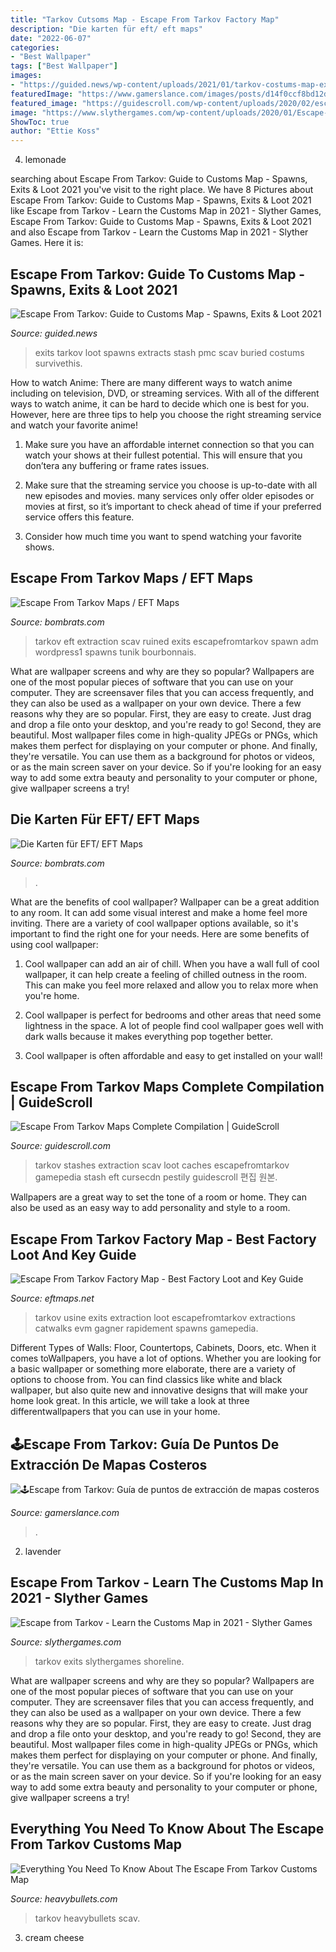 ```yaml
---
title: "Tarkov Cutsoms Map - Escape From Tarkov Factory Map"
description: "Die karten für eft/ eft maps"
date: "2022-06-07"
categories:
- "Best Wallpaper"
tags: ["Best Wallpaper"]
images:
- "https://guided.news/wp-content/uploads/2021/01/tarkov-costums-map-extracts-exits.jpg"
featuredImage: "https://www.gamerslance.com/images/posts/d14f0ccf8bd12df87fa41e080d2af332-1.jpg"
featured_image: "https://guidescroll.com/wp-content/uploads/2020/02/escape-from-tarkov-customs-stash-map.jpg"
image: "https://www.slythergames.com/wp-content/uploads/2020/01/Escape-from-Tarkov-Customs-Map-2021-1024x496.jpg"
ShowToc: true
author: "Ettie Koss"
---
```



4. lemonade 

	

		
searching about Escape From Tarkov: Guide to Customs Map - Spawns, Exits &amp; Loot 2021 you've visit to the right place. We have 8 Pictures about Escape From Tarkov: Guide to Customs Map - Spawns, Exits &amp; Loot 2021 like Escape from Tarkov - Learn the Customs Map in 2021 - Slyther Games, Escape From Tarkov: Guide to Customs Map - Spawns, Exits &amp; Loot 2021 and also Escape from Tarkov - Learn the Customs Map in 2021 - Slyther Games. Here it is:
		
    
## Escape From Tarkov: Guide To Customs Map - Spawns, Exits &amp; Loot 2021

<img loading=lazy src="https://guided.news/wp-content/uploads/2021/01/tarkov-costums-map-extracts-exits.jpg" onerror="this.onerror=null;this.src='https://tse4.mm.bing.net/th?id=OIP.DoqVfY3o1ChXQ2zqhQfSyAHaD4&amp;pid=15.1';" alt="Escape From Tarkov: Guide to Customs Map - Spawns, Exits &amp; Loot 2021">

_Source: guided.news_

>exits tarkov loot spawns extracts stash pmc scav buried costums survivethis. 

	

How to watch Anime: There are many different ways to watch anime including on television, DVD, or streaming services.
With all of the different ways to watch anime, it can be hard to decide which one is best for you. However, here are three tips to help you choose the right streaming service and watch your favorite anime!
1. Make sure you have an affordable internet connection so that you can watch your shows at their fullest potential. This will ensure that you don’tera any buffering or frame rates issues.

2. Make sure that the streaming service you choose is up-to-date with all new episodes and movies. many services only offer older episodes or movies at first, so it’s important to check ahead of time if your preferred service offers this feature.

3. Consider how much time you want to spend watching your favorite shows.

    
## Escape From Tarkov Maps / EFT Maps

<img loading=lazy src="http://www.bombrats.com/wp-content/uploads/2018/01/EFT-Map-Shoreline-all-spawns-01.png" onerror="this.onerror=null;this.src='https://tse3.mm.bing.net/th?id=OIP.MiIzofvxOVYmQvnIy6D1kwHaFD&amp;pid=15.1';" alt="Escape From Tarkov Maps / EFT Maps">

_Source: bombrats.com_

>tarkov eft extraction scav ruined exits escapefromtarkov spawn adm wordpress1 spawns tunik bourbonnais. 

	

What are wallpaper screens and why are they so popular?
Wallpapers are one of the most popular pieces of software that you can use on your computer. They are screensaver files that you can access frequently, and they can also be used as a wallpaper on your own device. There a few reasons why they are so popular. First, they are easy to create. Just drag and drop a file onto your desktop, and you're ready to go! Second, they are beautiful. Most wallpaper files come in high-quality JPEGs or PNGs, which makes them perfect for displaying on your computer or phone. And finally, they're versatile. You can use them as a background for photos or videos, or as the main screen saver on your device. So if you're looking for an easy way to add some extra beauty and personality to your computer or phone, give wallpaper screens a try!

    
## Die Karten Für EFT/ EFT Maps

<img loading=lazy src="http://www.bombrats.com/wp-content/uploads/2018/01/EFT-Map-Shoreline-Health-Resort-01.png" onerror="this.onerror=null;this.src='https://tse2.mm.bing.net/th?id=OIP.JKyGudylTLlr17q4UDIhBgHaE2&amp;pid=15.1';" alt="Die Karten für EFT/ EFT Maps">

_Source: bombrats.com_

>. 

	

What are the benefits of cool wallpaper?
Wallpaper can be a great addition to any room. It can add some visual interest and make a home feel more inviting. There are a variety of cool wallpaper options available, so it's important to find the right one for your needs. Here are some benefits of using cool wallpaper: 
1. Cool wallpaper can add an air of chill. When you have a wall full of cool wallpaper, it can help create a feeling of chilled outness in the room. This can make you feel more relaxed and allow you to relax more when you're home. 

2. Cool wallpaper is perfect for bedrooms and other areas that need some lightness in the space. A lot of people find cool wallpaper goes well with dark walls because it makes everything pop together better. 

3. Cool wallpaper is often affordable and easy to get installed on your wall!

    
## Escape From Tarkov Maps Complete Compilation | GuideScroll

<img loading=lazy src="https://guidescroll.com/wp-content/uploads/2020/02/escape-from-tarkov-customs-stash-map.jpg" onerror="this.onerror=null;this.src='https://tse3.mm.bing.net/th?id=OIP.vkVI2qyV-Em2hZVPa-cUXwHaFm&amp;pid=15.1';" alt="Escape From Tarkov Maps Complete Compilation | GuideScroll">

_Source: guidescroll.com_

>tarkov stashes extraction scav loot caches escapefromtarkov gamepedia stash eft cursecdn pestily guidescroll 편집 원본. 

	

Wallpapers are a great way to set the tone of a room or home. They can also be used as an easy way to add personality and style to a room.

    
## Escape From Tarkov Factory Map - Best Factory Loot And Key Guide

<img loading=lazy src="https://www.eftmaps.net/wp-content/uploads/2020/05/Factory_Locks-scaled.jpg" onerror="this.onerror=null;this.src='https://tse1.mm.bing.net/th?id=OIP.Xkv1Ii_K2uYOEn0v4lVdUQHaEK&amp;pid=15.1';" alt="Escape From Tarkov Factory Map - Best Factory Loot and Key Guide">

_Source: eftmaps.net_

>tarkov usine exits extraction loot escapefromtarkov extractions catwalks evm gagner rapidement spawns gamepedia. 

	

Different Types of Walls: Floor, Countertops, Cabinets, Doors, etc.
When it comes toWallpapers, you have a lot of options. Whether you are looking for a basic wallpaper or something more elaborate, there are a variety of options to choose from. You can find classics like white and black wallpaper, but also quite new and innovative designs that will make your home look great. In this article, we will take a look at three differentwallpapers that you can use in your home.

    
## 🕹Escape From Tarkov: Guía De Puntos De Extracción De Mapas Costeros

<img loading=lazy src="https://www.gamerslance.com/images/posts/d14f0ccf8bd12df87fa41e080d2af332-1.jpg" onerror="this.onerror=null;this.src='https://tse3.mm.bing.net/th?id=OIP.rdVlpbQlQeLhh91gXxXeLwHaEJ&amp;pid=15.1';" alt="🕹Escape from Tarkov: Guía de puntos de extracción de mapas costeros">

_Source: gamerslance.com_

>. 

	

2. lavender 

    
## Escape From Tarkov - Learn The Customs Map In 2021 - Slyther Games

<img loading=lazy src="https://www.slythergames.com/wp-content/uploads/2020/01/Escape-from-Tarkov-Customs-Map-2021-1024x496.jpg" onerror="this.onerror=null;this.src='https://tse1.mm.bing.net/th?id=OIP.3oEAd2Cmmpx6evqcwPsjIwHaDl&amp;pid=15.1';" alt="Escape from Tarkov - Learn the Customs Map in 2021 - Slyther Games">

_Source: slythergames.com_

>tarkov exits slythergames shoreline. 

	

What are wallpaper screens and why are they so popular?
Wallpapers are one of the most popular pieces of software that you can use on your computer. They are screensaver files that you can access frequently, and they can also be used as a wallpaper on your own device. There a few reasons why they are so popular. First, they are easy to create. Just drag and drop a file onto your desktop, and you're ready to go! Second, they are beautiful. Most wallpaper files come in high-quality JPEGs or PNGs, which makes them perfect for displaying on your computer or phone. And finally, they're versatile. You can use them as a background for photos or videos, or as the main screen saver on your device. So if you're looking for an easy way to add some extra beauty and personality to your computer or phone, give wallpaper screens a try!

    
## Everything You Need To Know About The Escape From Tarkov Customs Map

<img loading=lazy src="https://www.heavybullets.com/wp-content/uploads/2020/01/extraction-point-EFT.jpg" onerror="this.onerror=null;this.src='https://tse1.mm.bing.net/th?id=OIP.ge8ocW7pkLVcIjqvB4X9TQHaEK&amp;pid=15.1';" alt="Everything You Need To Know About The Escape From Tarkov Customs Map">

_Source: heavybullets.com_

>tarkov heavybullets scav. 

	

3. cream cheese 

